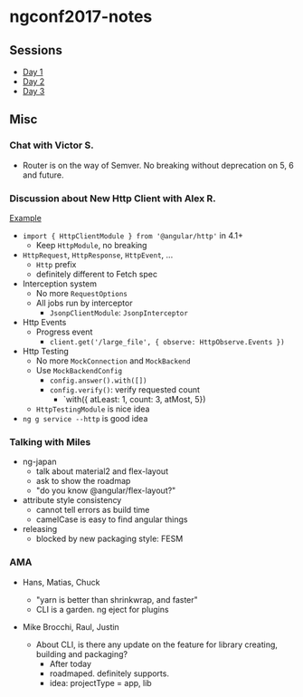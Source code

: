 # ngconf2017-notes

## Sessions 

- [Day 1](./DAY_1.md)
- [Day 2](./DAY_2.md)
- [Day 3](./DAY_3.md)

## Misc

### Chat with Victor S.

- Router is on the way of Semver. No breaking without deprecation on 5, 6 and future.

### Discussion about New Http Client with Alex R.

[Example](./http-client.ts)

- `import { HttpClientModule } from '@angular/http'` in 4.1+
  - Keep `HttpModule`, no breaking
- `HttpRequest`, `HttpResponse`, `HttpEvent`, ...
  - `Http` prefix
  - definitely different to Fetch spec
- Interception system
  - No more `RequestOptions`
  - All jobs run by interceptor
    - `JsonpClientModule`: `JsonpInterceptor`
- Http Events
  - Progress event
    - `client.get('/large_file', { observe: HttpObserve.Events })`
- Http Testing
  - No more `MockConnection` and `MockBackend`
  - Use `MockBackendConfig`
    - `config.answer().with([])`
    - `config.verify()`: verify requested count
      - `with({ atLeast: 1, count: 3, atMost, 5})
  - `HttpTestingModule` is nice idea
- `ng g service --http` is good idea

### Talking with Miles 

- ng-japan
  - talk about material2 and flex-layout
  - ask to show the roadmap
  - "do you know @angular/flex-layout?"
- attribute style consistency
  - cannot tell errors as build time
  - camelCase is easy to find angular things
- releasing
  - blocked by new packaging style: FESM

### AMA

- Hans, Matias, Chuck
  - "yarn is better than shrinkwrap, and faster"
  - CLI is a garden. ng eject for plugins

- Mike Brocchi, Raul, Justin
  - About CLI, is there any update on the feature for library creating, building and packaging?
    - After today
    - roadmaped. definitely supports.
    - idea: projectType = app, lib

